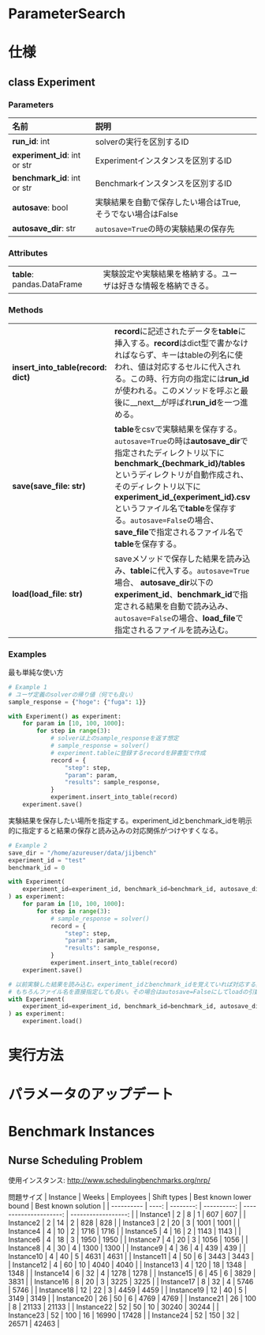 # ParameterSearch

# 仕様
## **class Experiment**
### **Parameters**
|名前|説明||
|:---|:---|:---|
|**run_id**: int|solverの実行を区別するID|
|**experiment_id**: int or str |Experimentインスタンスを区別するID|
|**benchmark_id**: int or str|Benchmarkインスタンスを区別するID|
|**autosave**: bool|実験結果を自動で保存したい場合はTrue,そうでない場合はFalse|
|**autosave_dir**: str|`autosave=True`の時の実験結果の保存先|

### **Attributes**
||||
|:---|:---|:---|
|**table**: pandas.DataFrame|実験設定や実験結果を格納する。ユーザは好きな情報を格納できる。||

### **Methods**
||||
|:---|:---|:---|
|**insert_into_table(record: dict)**|**record**に記述されたデータを**table**に挿入する。**record**はdict型で書かなければならず、キーはtableの列名に使われ、値は対応するセルに代入される。この時、行方向の指定には**run_id**が使われる。このメソッドを呼ぶと最後に__next__が呼ばれ**run_id**を一つ進める。||
|**save(save_file: str)**|**table**をcsvで実験結果を保存する。`autosave=True`の時は**autosave_dir**で指定されたディレクトリ以下に**benchmark_{bechmark_id}/tables**というディレクトリが自動作成され、そのディレクトリ以下に**experiment_id_{experiment_id}.csv**というファイル名で**table**を保存する。`autosave=False`の場合、**save_file**で指定されるファイル名で**table**を保存する。
|**load(load_file: str)**|saveメソッドで保存した結果を読み込み、**table**に代入する。`autosave=True`場合、 **autosave_dir**以下の**experiment_id**、**benchmark_id**で指定される結果を自動で読み込み、`autosave=False`の場合、**load_file**で指定されるファイルを読み込む。||

### **Examples**
最も単純な使い方
```python
# Example 1
# ユーザ定義のsolverの帰り値（何でも良い）
sample_response = {"hoge": {"fuga": 1}}

with Experiment() as experiment:
    for param in [10, 100, 1000]:
        for step in range(3):
            # solverは上のsample_responseを返す想定
            # sample_response = solver()
            # experiment.tableに登録するrecordを辞書型で作成
            record = {
                "step": step,
                "param": param,
                "results": sample_response,
            }
            experiment.insert_into_table(record)
    experiment.save()

```
実験結果を保存したい場所を指定する。experiment_idとbenchmark_idを明示的に指定すると結果の保存と読み込みの対応関係がつけやすくなる。
```python
# Example 2
save_dir = "/home/azureuser/data/jijbench"
experiment_id = "test"
benchmark_id = 0

with Experiment(
    experiment_id=experiment_id, benchmark_id=benchmark_id, autosave_dir=save_dir
) as experiment:
    for param in [10, 100, 1000]:
        for step in range(3):
            # sample_response = solver()
            record = {
                "step": step,
                "param": param,
                "results": sample_response,
            }
            experiment.insert_into_table(record)
    experiment.save()

# 以前実験した結果を読み込む。experiment_idとbenchmark_idを覚えていれば対応する実験を読み込める。
# もちろんファイル名を直接指定しても良い。その場合はautosave=Falseにしてloadの引数でファイル名を指定する。
with Experiment(
    experiment_id=experiment_id, benchmark_id=benchmark_id, autosave_dir=save_dir
) as experiment:
    experiment.load()
```

# 実行方法
# パラメータのアップデート

# Benchmark Instances
## Nurse Scheduling Problem
使用インスタンス: http://www.schedulingbenchmarks.org/nrp/

問題サイズ
| Instance   | Weeks | Employees | Shift types | Best known lower bound | Best known solution | 
| ---------- | ----: | --------: | ----------: | ---------------------: | ------------------: | 
| Instance1  | 2     | 8         | 1           | 607                    | 607                 | 
| Instance2  | 2     | 14        | 2           | 828                    | 828                 | 
| Instance3  | 2     | 20        | 3           | 1001                   | 1001                | 
| Instance4  | 4     | 10        | 2           | 1716                   | 1716                | 
| Instance5  | 4     | 16        | 2           | 1143                   | 1143                | 
| Instance6  | 4     | 18        | 3           | 1950                   | 1950                | 
| Instance7  | 4     | 20        | 3           | 1056                   | 1056                | 
| Instance8  | 4     | 30        | 4           | 1300                   | 1300                | 
| Instance9  | 4     | 36        | 4           | 439                    | 439                 | 
| Instance10 | 4     | 40        | 5           | 4631                   | 4631                | 
| Instance11 | 4     | 50        | 6           | 3443                   | 3443                | 
| Instance12 | 4     | 60        | 10          | 4040                   | 4040                | 
| Instance13 | 4     | 120       | 18          | 1348                   | 1348                | 
| Instance14 | 6     | 32        | 4           | 1278                   | 1278                | 
| Instance15 | 6     | 45        | 6           | 3829                   | 3831                | 
| Instance16 | 8     | 20        | 3           | 3225                   | 3225                | 
| Instance17 | 8     | 32        | 4           | 5746                   | 5746                | 
| Instance18 | 12    | 22        | 3           | 4459                   | 4459                | 
| Instance19 | 12    | 40        | 5           | 3149                   | 3149                | 
| Instance20 | 26    | 50        | 6           | 4769                   | 4769                | 
| Instance21 | 26    | 100       | 8           | 21133                  | 21133               | 
| Instance22 | 52    | 50        | 10          | 30240                  | 30244               | 
| Instance23 | 52    | 100       | 16          | 16990                  | 17428               | 
| Instance24 | 52    | 150       | 32          | 26571                  | 42463               | 